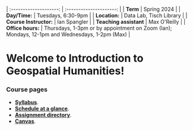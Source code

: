 | :--------------------: | :---------------------: |
|        **Term**        |       Spring 2024       |
|     **Day/Time:**      |   Tuesdays, 6:30-9pm    |
|     **Location:**      | Data Lab, Tisch Library |
| **Course Instructor:** |      Ian Spangler       |
| **Teaching assistant** |      Max O'Reilly       |
|   **Office hours:**    | Thursdays, 1-3pm or by appointment on Zoom (Ian); Mondays, 12-1pm and Wednesdays, 1-2pm (Max) |

# Welcome to Introduction to Geospatial Humanities!

### Course pages

* **[Syllabus](/syllabus/README.md)**.
* **[Schedule at a glance](/syllabus/schedule.md)**.
* **[Assignment directory](/week/README.md)**.
* **[Canvas](https://canvas.tufts.edu/courses/54475)**.